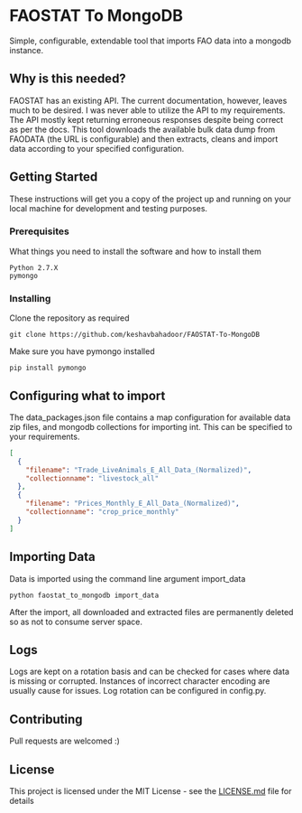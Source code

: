 # FAOSTAT To MongoDB

Simple, configurable, extendable tool that imports FAO data into a mongodb instance. 

## Why is this needed?

FAOSTAT has an existing API. The current documentation, however, leaves much to be desired. I was never able to utilize the API to my requirements. The API mostly kept returning erroneous responses despite being correct as per the docs. 
This tool downloads the available bulk data dump from FAODATA (the URL is configurable) and then extracts, cleans and import data according to your specified configuration. 

## Getting Started

These instructions will get you a copy of the project up and running on your local machine for development and testing purposes.

### Prerequisites

What things you need to install the software and how to install them

```
Python 2.7.X 
pymongo
```

### Installing

Clone the repository as required 

```
git clone https://github.com/keshavbahadoor/FAOSTAT-To-MongoDB
```

Make sure you have pymongo installed 

```
pip install pymongo 
``` 

## Configuring what to import

The data_packages.json file contains a map configuration for available data zip files, and mongodb collections for importing int. This can be specified to your requirements.
 
```json 
[
  {
    "filename": "Trade_LiveAnimals_E_All_Data_(Normalized)",
    "collectionname": "livestock_all"
  },
  {
    "filename": "Prices_Monthly_E_All_Data_(Normalized)",
    "collectionname": "crop_price_monthly"
  }
]
```

## Importing Data 

Data is imported using the command line argument import_data

```
python faostat_to_mongodb import_data
```

After the import, all downloaded and extracted files are permanently deleted so as not to consume server space. 

## Logs
Logs are kept on a rotation basis and can be checked for cases where data is missing or corrupted. Instances of incorrect character encoding are usually cause for issues. 
Log rotation can be configured in config.py. 

## Contributing

Pull requests are welcomed :) 


## License

This project is licensed under the MIT License - see the [LICENSE.md](LICENSE.md) file for details

 

